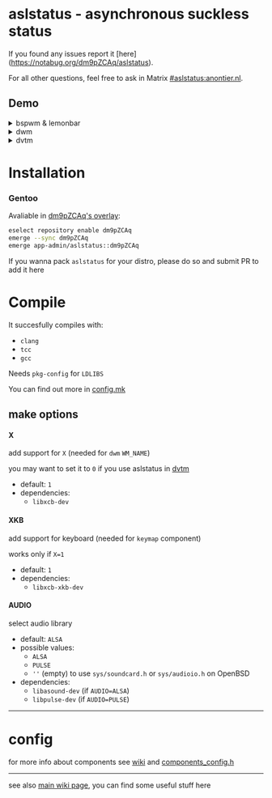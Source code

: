 # aslstatus - asynchronous suckless status
If you found any issues report it
[here] (https://notabug.org/dm9pZCAq/aslstatus).

For all other questions, feel free to ask in Matrix
[#aslstatus:anontier.nl](https://matrix.to/#/#aslstatus:anontier.nl).

## Demo

<details><summary>bspwm & lemonbar</summary>
![bspwm demo](https://i.ibb.co/3SRSkTP/lemonbar-with-aslstatus.gif)
</details>

<details><summary>dwm</summary>
![dwm demo](https://i.ibb.co/r5PYRj8/Demo.gif)
</details>

<details><summary>dvtm</summary>
[![dvtm asciicast](https://asciinema.org/a/437217.svg)](https://asciinema.org/a/437217)
</details>

# Installation
### Gentoo
Avaliable in [dm9pZCAq's overlay](https://notabug.org/dm9pZCAq/dm9pZCAq-overlay):
```sh
eselect repository enable dm9pZCAq
emerge --sync dm9pZCAq
emerge app-admin/aslstatus::dm9pZCAq
```

If you wanna pack `aslstatus` for your distro, please do so and submit PR to
add it here

# Compile

It succesfully compiles with:
* `clang`
* `tcc`
* `gcc`

Needs `pkg-config` for `LDLIBS`

You can find out more in [config.mk](config.mk)

## make options
#### X
add support for `X` (needed for `dwm` `WM_NAME`)

you may want to set it to `0` if you use aslstatus in [dvtm](https://www.brain-dump.org/projects/dvtm/)

* default: `1`
* dependencies:
  + `libxcb-dev`

#### XKB
add support for keyboard (needed for `keymap` component)

works only if `X=1`

* default: `1`
* dependencies:
  + `libxcb-xkb-dev`

#### AUDIO
select audio library

* default: `ALSA`
* possible values:
  - `ALSA`
  - `PULSE`
  - `''` (empty) to use `sys/soundcard.h` or `sys/audioio.h` on OpenBSD
* dependencies:
  + `libasound-dev` (if `AUDIO=ALSA`)
  + `libpulse-dev` (if `AUDIO=PULSE`)


---
# config

for more info about components see [wiki](wiki/COMPONENTS.md) and [components_config.h](components_config.h)

---
see also [main wiki page](wiki/), you can find some useful stuff here

